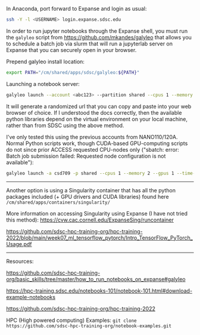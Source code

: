 In Anaconda, port forward to Expanse and login as usual:
```bash
ssh -Y -l <USERNAME> login.expanse.sdsc.edu 
```

In order to run jupyter notebooks through the Expanse shell, you must run the `galyleo` script from https://github.com/mkandes/galyleo that allows you to schedule a batch job via slurm that will run a jupyterlab server on Expanse that you can securely open in your browser.

Prepend galyleo install location:
```bash
export PATH="/cm/shared/apps/sdsc/galyleo:${PATH}"
```

Launching a notebook server:
```bash
galyleo launch --account <abc123> --partition shared --cpus 1 --memory 2 --time-limit 00:45:00 --env-modules cpu,anaconda3
```
It will generate a randomized url that you can copy and paste into your web browser of choice. If I understood the docs correctly, then the available python libraries depend on the virtual environment on your local machine, rather than from SDSC using the above method.


I've only tested this using the previous accounts from NANO110/120A. Normal Python scripts work, though CUDA-based GPU-computing scripts do not since prior ACCESS requested CPU-nodes only ("sbatch: error: Batch job submission failed: Requested node configuration is not available"):

```bash
galyleo launch -a csd709 -p shared --cpus 1 --memory 2 --gpus 1 --time-limit 01:30:00 --env-modules cpu,gpu,anaconda3
```


---

Another option is using a Singularity container that has all the python packages included (+ GPU drivers and CUDA libraries) found here `/cm/shared/apps/containers/singularity/`

More information on accessing Singularity using Expanse (I have not tried this method): https://cvw.cac.cornell.edu/ExpanseSing/runcontainer 

https://github.com/sdsc-hpc-training-org/hpc-training-2022/blob/main/week07_ml_tensorflow_pytorch/Intro_TensorFlow_PyTorch_Usage.pdf



---

Resources:

https://github.com/sdsc-hpc-training-org/basic_skills/tree/master/how_to_run_notebooks_on_expanse#galyleo

https://hpc-training.sdsc.edu/notebooks-101/notebook-101.html#download-example-notebooks

https://github.com/sdsc-hpc-training-org/hpc-training-2022

HPC (High powered computing) Examples:
` git clone https://github.com/sdsc-hpc-training-org/notebook-examples.git `

